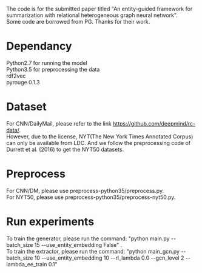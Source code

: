 The code is for the submitted paper titled "An entity-guided framework for summarization with relational heterogeneous graph neural network".  
Some code are borrowed from PG. Thanks for their work.
# Dependancy
Python2.7 for running the model  
Python3.5 for preprocessing the data  
rdf2vec  
pyrouge 0.1.3
# Dataset 
For CNN/DailyMail, please refer to the link https://github.com/deepmind/rc-data/.  
However, due to the license, NYT(The New York Times Annotated Corpus) can only be available from LDC. And we follow the preprocessing code of Durrett et al. (2016) to get the NYT50 datasets.
# Preprocess
For CNN/DM, please use preprocess-python35/preprocess.py.  
For NYT50, please use preprocess-python35/preprocess-nyt50.py.  
# Run experiments
To train the generator, please run the command: "python main.py --batch_size 15 --use_entity_embedding False" .  
To train the extractor, please run the command: "python main_gcn.py --batch_size 10 --use_entity_embedding 10 --rl_lambda 0.0 --gcn_level 2 --lambda_ee_train 0.1"
